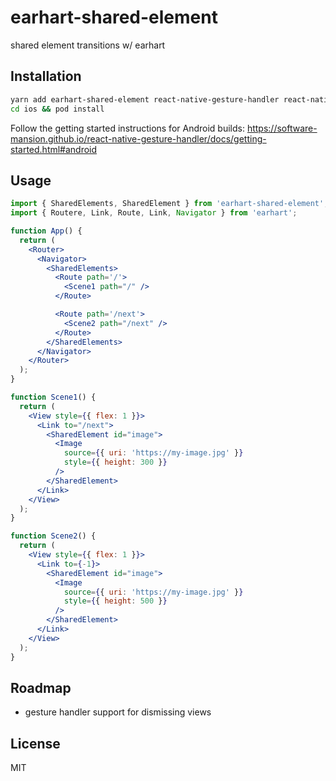 # earhart-shared-element

shared element transitions w/ earhart

## Installation

```bash
yarn add earhart-shared-element react-native-gesture-handler react-native-shared-element
cd ios && pod install
```

Follow the getting started instructions for Android builds:
https://software-mansion.github.io/react-native-gesture-handler/docs/getting-started.html#android

## Usage

```jsx
import { SharedElements, SharedElement } from 'earhart-shared-element';
import { Routere, Link, Route, Link, Navigator } from 'earhart';

function App() {
  return (
    <Router>
      <Navigator>
        <SharedElements>
          <Route path='/'>
            <Scene1 path="/" />
          </Route>

          <Route path='/next'>
            <Scene2 path="/next" />
          </Route>
        </SharedElements>
      </Navigator>
    </Router>
  );
}

function Scene1() {
  return (
    <View style={{ flex: 1 }}>
      <Link to="/next">
        <SharedElement id="image">
          <Image
            source={{ uri: 'https://my-image.jpg' }}
            style={{ height: 300 }}
          />
        </SharedElement>
      </Link>
    </View>
  );
}

function Scene2() {
  return (
    <View style={{ flex: 1 }}>
      <Link to={-1}>
        <SharedElement id="image">
          <Image
            source={{ uri: 'https://my-image.jpg' }}
            style={{ height: 500 }}
          />
        </SharedElement>
      </Link>
    </View>
  );
}
```

## Roadmap

- gesture handler support for dismissing views

## License

MIT
